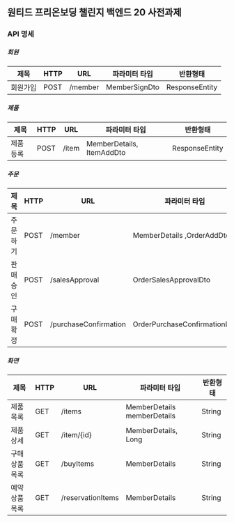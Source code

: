 ## 원티드 프리온보딩 챌린지 백엔드 20 사전과제


### API 명세

##### 회원

|제목|HTTP|URL|파라미터 타입|반환형태|
|---|---|---|---|---|
|회원가입|POST|/member|MemberSignDto|ResponseEntity<Long>|

##### 제품

|제목|HTTP|URL|파라미터 타입|반환형태|
|------|---|---|---|---|
|제품등록|POST|/item|MemberDetails, ItemAddDto|ResponseEntity<Long>|

##### 주문

|제목|HTTP|URL|파라미터 타입|반환형태|
|------|---|---|---|---|
|주문하기|POST|/member|MemberDetails ,OrderAddDto|ResponseEntity<Long>|
|판매승인|POST|/salesApproval|OrderSalesApprovalDto|ResponseEntity|
|구매확정|POST|/purchaseConfirmation|OrderPurchaseConfirmationDto|ResponseEntity|

##### 화면

|제목|HTTP|URL|파라미터 타입|반환형태|
|------|---|---|---|---|
|제품목록|GET|/items|MemberDetails memberDetails|String|
|제품상세|GET|/item/{id}|MemberDetails, Long|String<Long>|
|구매상품목록|GET|/buyItems|MemberDetails|String|
|예약상품목록|GET|/reservationItems|MemberDetails|String|
